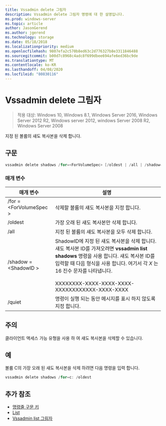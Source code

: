 ```yaml
---
title: Vssadmin delete 그림자
description: Vssadmin delete 그림자 명령에 대 한 설명입니다.
ms.prod: windows-server
ms.topic: article
author: JasonGerend
ms.author: jgerend
ms.technology: storage
ms.date: 05/18/2018
ms.localizationpriority: medium
ms.openlocfilehash: 9807efa2c570b8ed63c2d776327b8e3311846488
ms.sourcegitcommit: b00d7c8968c4adc8f699dbee694afe6ed36bc9de
ms.translationtype: MT
ms.contentlocale: ko-KR
ms.lasthandoff: 04/08/2020
ms.locfileid: "80830116"
---
```

# <a name="vssadmin-delete-shadows"></a>Vssadmin delete 그림자

>적용 대상: Windows 10, Windows 8.1, Windows Server 2016, Windows Server 2012 R2, Windows server 2012, windows Server 2008 R2, Windows Server 2008

지정 된 볼륨의 섀도 복사본을 삭제 합니다.

## <a name="syntax"></a>구문

```PowerShell
vssadmin delete shadows /for=<ForVolumeSpec> [/oldest | /all | /shadow=<ShadowID>] [/quiet]
```

### <a name="parameters"></a>매개 변수

|매개 변수|설명|
|---|---|
|/for =\<ForVolumeSpec >|삭제할 볼륨의 섀도 복사본을 지정 합니다.|
|/oldest|가장 오래 된 섀도 복사본만 삭제 합니다.|
|/all|지정 된 볼륨의 섀도 복사본을 모두 삭제 합니다.|
|/shadow =\<ShadowID >|ShadowID에 지정 된 섀도 복사본을 삭제 합니다. 섀도 복사본 ID를 가져오려면 **vssadmin list shadows** 명령을 사용 합니다. 섀도 복사본 ID를 입력할 때 다음 형식을 사용 합니다. 여기서 각 *X* 는 16 진수 문자를 나타냅니다.<br><br>XXXXXXXX-XXXX-XXXX-XXXX-XXXXXXXXXXXX-XXXX-XXXX|
|/quiet|명령이 실행 되는 동안 메시지를 표시 하지 않도록 지정 합니다.|

## <a name="remarks"></a>주의

클라이언트 액세스 가능 유형을 사용 하 여 섀도 복사본을 삭제할 수 있습니다.

## <a name="examples"></a>예

볼륨 C의 가장 오래 된 섀도 복사본을 삭제 하려면 다음 명령을 입력 합니다.

```PowerShell
vssadmin delete shadows /for=c: /oldest
```

## <a name="additional-references"></a>추가 참조

* [명령줄 구문 키](https://docs.microsoft.com/previous-versions/windows/it-pro/windows-server-2012-r2-and-2012/cc771080(v%3dws.11))
* [List](vssadmin.md)
* [Vssadmin list 그림자](vssadmin-list-shadows.md)